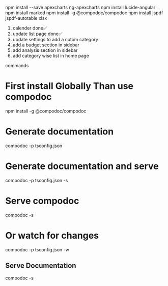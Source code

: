<!-- install command -->
npm install --save apexcharts ng-apexcharts
npm install lucide-angular
npm install marked
npm install -g @compodoc/compodoc
npm install jspdf jspdf-autotable xlsx


<!-- Next Task -->
1. calender done✅
2. update list page done✅
3. update settings to add a cutom category
4. add a budget section in sidebar
5. add analysis section in sidebar
6. add category wise list in home page

commands

# First install Globally Than use compodoc 

npm install -g @compodoc/compodoc

# Generate documentation
compodoc -p tsconfig.json

# Generate documentation and serve
compodoc -p tsconfig.json -s

# Serve compodoc
compodoc -s

# Or watch for changes
compodoc -p tsconfig.json -w

## Serve Documentation
compodoc -s
